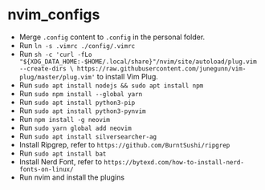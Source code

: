 # nvim_configs

- Merge `.config` content to `.config` in the personal folder.
- Run `ln -s .vimrc ./config/.vimrc`
- Run `sh -c 'curl -fLo "${XDG_DATA_HOME:-$HOME/.local/share}"/nvim/site/autoload/plug.vim --create-dirs \
       https://raw.githubusercontent.com/junegunn/vim-plug/master/plug.vim'` to install Vim Plug.
- Run `sudo apt install nodejs && sudo apt install npm`
- Run `sudo npm install --global yarn`
- Run `sudo apt install python3-pip`
- Run `sudo apt install python3-pynvim`
- Run `npm install -g neovim`
- Run `sudo yarn global add neovim`
- Run `sudo apt install silversearcher-ag`
- Install Ripgrep, refer to `https://github.com/BurntSushi/ripgrep`
- Run `sudo apt install bat`
- Install Nerd Font, refer to `https://bytexd.com/how-to-install-nerd-fonts-on-linux/`
- Run nvim and install the plugins

